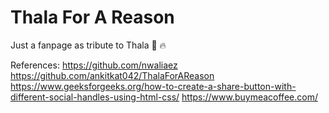 # Thala For A Reason


Just a fanpage as tribute to Thala :yellow_heart: :fire:



References: 
https://github.com/nwaliaez
https://github.com/ankitkat042/ThalaForAReason
https://www.geeksforgeeks.org/how-to-create-a-share-button-with-different-social-handles-using-html-css/
https://www.buymeacoffee.com/
